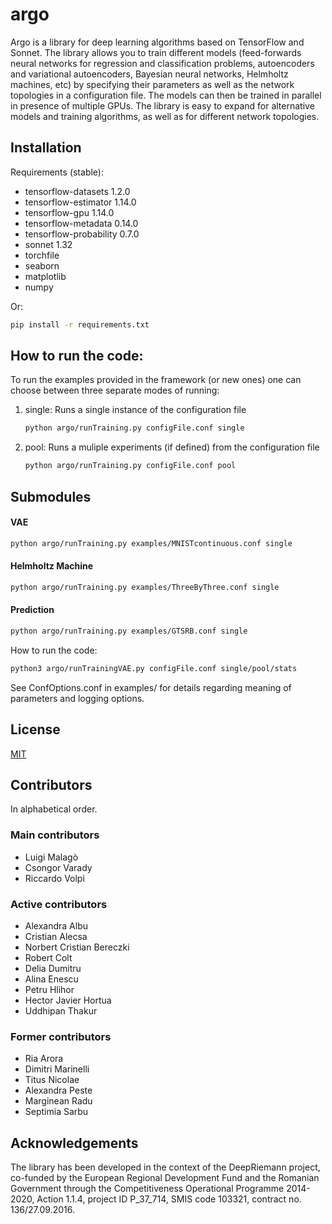 # argo

Argo is a library for deep learning algorithms based on TensorFlow and Sonnet. The library allows you to train different models (feed-forwards neural networks for regression and classification problems, autoencoders and variational autoencoders, Bayesian neural networks, Helmholtz machines, etc) by specifying their parameters as well as the network topologies in a configuration file. The models can then be trained in parallel in presence of multiple GPUs. The library is easy to expand for alternative models and training algorithms, as well as for different network topologies. 


## Installation

Requirements (stable):
* tensorflow-datasets      1.2.0    
* tensorflow-estimator     1.14.0   
* tensorflow-gpu           1.14.0   
* tensorflow-metadata      0.14.0   
* tensorflow-probability   0.7.0    
* sonnet 1.32
* torchfile
* seaborn     
* matplotlib
* numpy

Or:
```bash
pip install -r requirements.txt
```

## How to run the code:
To run the examples provided in the framework (or new ones) one can choose between three separate modes of running:

1. single:
Runs a single instance of the configuration file
    ```bash
    python argo/runTraining.py configFile.conf single
    ```
1. pool:
Runs a muliple experiments (if defined) from the configuration file
    ```bash
    python argo/runTraining.py configFile.conf pool
    ```

## Submodules
#### VAE

```bash
python argo/runTraining.py examples/MNISTcontinuous.conf single
```
#### Helmholtz Machine

```bash
python argo/runTraining.py examples/ThreeByThree.conf single
```
#### Prediction

```bash
python argo/runTraining.py examples/GTSRB.conf single
```


How to run the code:
```bash
python3 argo/runTrainingVAE.py configFile.conf single/pool/stats
 ```
 
See ConfOptions.conf in examples/ for details regarding meaning of
parameters and logging options.

## License
[MIT](https://choosealicense.com/licenses/mit/)

## Contributors

In alphabetical order.

### Main contributors

* Luigi Malagò
* Csongor Varady
* Riccardo Volpi

### Active contributors

* Alexandra Albu
* Cristian Alecsa
* Norbert Cristian Bereczki
* Robert Colt
* Delia Dumitru
* Alina Enescu
* Petru Hlihor
* Hector Javier Hortua
* Uddhipan Thakur

### Former contributors

* Ria Arora
* Dimitri Marinelli
* Titus Nicolae
* Alexandra Peste
* Marginean Radu
* Septimia Sarbu


## Acknowledgements
The library has been developed in the context of the DeepRiemann project, co-funded by the European Regional Development Fund and the Romanian Government
through the Competitiveness Operational Programme 2014-2020, Action 1.1.4, project ID P_37_714, SMIS code 103321, contract no. 136/27.09.2016.

